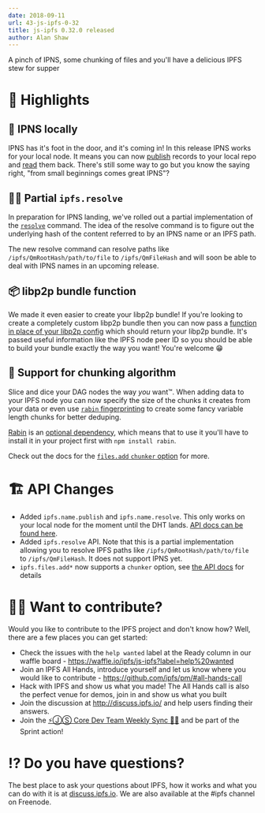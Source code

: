 ```yaml
---
date: 2018-09-11
url: 43-js-ipfs-0-32
title: js-ipfs 0.32.0 released
author: Alan Shaw
---
```


A pinch of IPNS, some chunking of files and you'll have a delicious IPFS stew for supper

# 🔦 Highlights

## 📛 IPNS locally

IPNS has it's foot in the door, and it's coming in! In this release IPNS works for your local node. It means you can now [publish](https://github.com/ipfs/interface-ipfs-core/blob/master/SPEC/NAME.md#namepublish) records to your local repo and [read](https://github.com/ipfs/interface-ipfs-core/blob/master/SPEC/NAME.md#nameresolve) them back. There's still some way to go but you know the saying right, "from small beginnings comes great IPNS"?

## 🕵️‍♀️ Partial `ipfs.resolve`

In preparation for IPNS landing, we've rolled out a partial implementation of the [`resolve`](https://github.com/ipfs/interface-ipfs-core/blob/master/SPEC/MISCELLANEOUS.md#resolve) command. The idea of the resolve command is to figure out the underlying hash of the content referred to by an IPNS name or an IPFS path.

The new resolve command can resolve paths like `/ipfs/QmRootHash/path/to/file` to `/ipfs/QmFileHash` and will soon be able to deal with IPNS names in an upcoming release.

## 📦 libp2p bundle function

We made it even easier to create your libp2p bundle! If you're looking to create a completely custom libp2p bundle then you can now pass a [function in place of your libp2p config](https://github.com/ipfs/js-ipfs#optionslibp2p) which should return your libp2p bundle. It's passed useful information like the IPFS node peer ID so you should be able to build your bundle exactly the way you want! You're welcome 😁

## 🥒 Support for chunking algorithm

Slice and dice your DAG nodes the way _you_ want™️. When adding data to your IPFS node you can now specify the size of the chunks it creates from your data or even use [`rabin` fingerprinting](https://en.wikipedia.org/wiki/Rabin_fingerprint) to create some fancy variable length chunks for better deduping.

[Rabin](https://www.npmjs.com/package/rabin) is an [optional dependency](https://docs.npmjs.com/files/package.json#optionaldependencies), which means that to use it you'll have to install it in your project first with `npm install rabin`.

Check out the docs for the [`files.add` `chunker` option](https://github.com/ipfs/interface-ipfs-core/blob/master/SPEC/FILES.md#filesadd) for more.

# 🏗 API Changes

* Added `ipfs.name.publish` and `ipfs.name.resolve`. This only works on your local node for the moment until the DHT lands. [API docs can be found here](https://github.com/ipfs/interface-ipfs-core/blob/master/SPEC/NAME.md).
* Added `ipfs.resolve` API. Note that this is a partial implementation allowing you to resolve IPFS paths like `/ipfs/QmRootHash/path/to/file` to `/ipfs/QmFileHash`. It does not support IPNS yet.
* `ipfs.files.add*` now supports a `chunker` option, see [the API docs](https://github.com/ipfs/interface-ipfs-core/blob/master/SPEC/FILES.md#filesadd) for details

# 🙌🏽 Want to contribute?

Would you like to contribute to the IPFS project and don't know how? Well, there are a few places you can get started:

- Check the issues with the `help wanted` label at the Ready column in our waffle board - https://waffle.io/ipfs/js-ipfs?label=help%20wanted
- Join an IPFS All Hands, introduce yourself and let us know where you would like to contribute - https://github.com/ipfs/pm/#all-hands-call
- Hack with IPFS and show us what you made! The All Hands call is also the perfect venue for demos, join in and show us what you built
- Join the discussion at http://discuss.ipfs.io/ and help users finding their answers.
- Join the [⚡️ⒿⓈ Core Dev Team Weekly Sync 🙌🏽](https://github.com/ipfs/pm/issues/650) and be part of the Sprint action!

# ⁉️ Do you have questions?

The best place to ask your questions about IPFS, how it works and what you can do with it is at [discuss.ipfs.io](http://discuss.ipfs.io). We are also available at the #ipfs channel on Freenode.
